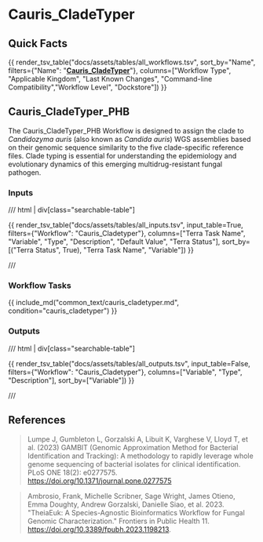 # Cauris_CladeTyper

## Quick Facts

{{ render_tsv_table("docs/assets/tables/all_workflows.tsv", sort_by="Name", filters={"Name": "[**Cauris_CladeTyper**](../workflows/standalone/cauris_cladetyper.md)"}, columns=["Workflow Type", "Applicable Kingdom", "Last Known Changes", "Command-line Compatibility","Workflow Level", "Dockstore"]) }}

## Cauris_CladeTyper_PHB

The Cauris_CladeTyper_PHB Workflow is designed to assign the clade to _Candidozyma auris_ (also known as _Candida auris_) WGS assemblies based on their genomic sequence similarity to the five clade-specific reference files. Clade typing is essential for understanding the epidemiology and evolutionary dynamics of this emerging multidrug-resistant fungal pathogen.

### Inputs

/// html | div[class="searchable-table"]

{{ render_tsv_table("docs/assets/tables/all_inputs.tsv", input_table=True, filters={"Workflow": "Cauris_Cladetyper"}, columns=["Terra Task Name", "Variable", "Type", "Description", "Default Value", "Terra Status"], sort_by=[("Terra Status", True), "Terra Task Name", "Variable"]) }}

///

### Workflow Tasks

{{ include_md("common_text/cauris_cladetyper.md", condition="cauris_cladetyper") }}

### Outputs

/// html | div[class="searchable-table"]

{{ render_tsv_table("docs/assets/tables/all_outputs.tsv", input_table=False, filters={"Workflow": "Cauris_Cladetyper"}, columns=["Variable", "Type", "Description"], sort_by=["Variable"]) }}

///

## References

> Lumpe J, Gumbleton L, Gorzalski A, Libuit K, Varghese V, Lloyd T, et al. (2023) GAMBIT (Genomic Approximation Method for Bacterial Identification and Tracking): A methodology to rapidly leverage whole genome sequencing of bacterial isolates for clinical identification. PLoS ONE 18(2): e0277575. <https://doi.org/10.1371/journal.pone.0277575>
<!-- -->
> Ambrosio, Frank, Michelle Scribner, Sage Wright, James Otieno, Emma Doughty, Andrew Gorzalski, Danielle Siao, et al. 2023. "TheiaEuk: A Species-Agnostic Bioinformatics Workflow for Fungal Genomic Characterization." Frontiers in Public Health 11. <https://doi.org/10.3389/fpubh.2023.1198213>.
